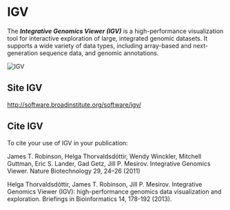 # IGV

The ***Integrative Genomics Viewer (IGV)*** is a high-performance visualization tool for interactive exploration of large, integrated genomic datasets. It supports a wide variety of data types, including array-based and next-generation sequence data, and genomic annotations.<br>

![IGV](https://software.broadinstitute.org/software/igv/sites/cancerinformatics.org.igv/files/images/igv_desktop_callouts.jpg)

## Site IGV

http://software.broadinstitute.org/software/igv/

## Cite IGV

To cite your use of IGV in your publication:

James T. Robinson, Helga Thorvaldsdóttir, Wendy Winckler, Mitchell Guttman, Eric S. Lander, Gad Getz, Jill P. Mesirov. Integrative Genomics Viewer. Nature Biotechnology 29, 24–26 (2011)

Helga Thorvaldsdóttir, James T. Robinson, Jill P. Mesirov. Integrative Genomics Viewer (IGV): high-performance genomics data visualization and exploration.  Briefings in Bioinformatics 14, 178-192 (2013).

 
